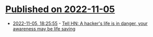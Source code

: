 # [Published on 2022-11-05](index.md)

* [2022-11-05, 18:25:55](https://news.ycombinator.com/item?id=33484185) - [Tell HN: A hacker's life is in danger, your awareness may be life saving](https://news.ycombinator.com/item?id=33484185)
